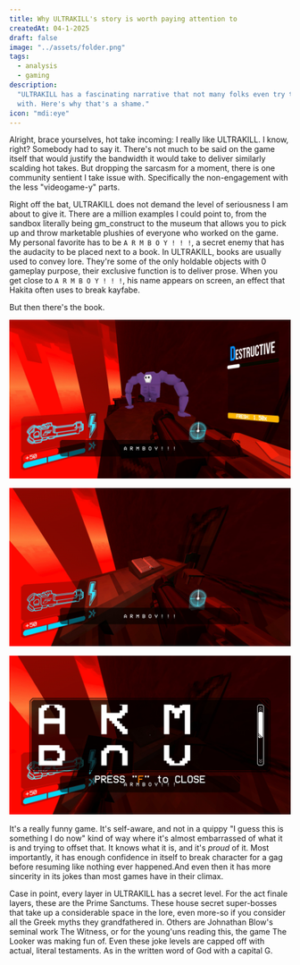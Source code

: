 ```yaml
---
title: Why ULTRAKILL's story is worth paying attention to
createdAt: 04-1-2025
draft: false
image: "../assets/folder.png"
tags:
  - analysis
  - gaming
description:
  "ULTRAKILL has a fascinating narrative that not many folks even try to engage
  with. Here's why that's a shame."
icon: "mdi:eye"
---
```


Alright, brace yourselves, hot take incoming: I really like ULTRAKILL. I know,
right? Somebody had to say it. There's not much to be said on the game itself
that would justify the bandwidth it would take to deliver similarly scalding hot
takes. But dropping the sarcasm for a moment, there is one community sentient I
take issue with. Specifically the non-engagement with the less "videogame-y"
parts.

Right off the bat, ULTRAKILL does not demand the level of seriousness I am about
to give it. There are a million examples I could point to, from the sandbox
literally being gm_construct to the museum that allows you to pick up and throw
marketable plushies of everyone who worked on the game. My personal favorite has
to be `A R M B O Y ! ! !`, a secret enemy that has the audacity to be placed
next to a book. In ULTRAKILL, books are usually used to convey lore. They're
some of the only holdable objects with 0 gameplay purpose, their exclusive
function is to deliver prose. When you get close to `A R M B O Y ! ! !`, his
name appears on screen, an effect that Hakita often uses to break kayfabe.

But then there's the book.

![Armboy, a simple enemy design whose most prominent feature is the 2 large arms it supports itself with](../assets/20250329105421_1.jpg)

![A book placed next to Armboy](../assets/20250329105425_1.jpg)

![Armboy's book's contents, consisting of only his name. The font is so large it doesn't fit on the screen.](../assets/20250329105433_1.jpg)

It's a really funny game. It's self-aware, and not in a quippy "I guess this is
something I do now" kind of way where it's almost embarrassed of what it is and
trying to offset that. It knows what it is, and it's _proud_ of it. Most
importantly, it has enough confidence in itself to break character for a gag
before resuming like nothing ever happened.And even then it has more sincerity
in its jokes than most games have in their climax.

Case in point, every layer in ULTRAKILL has a secret level. For the act finale
layers, these are the Prime Sanctums. These house secret super-bosses that take
up a considerable space in the lore, even more-so if you consider all the Greek
myths they grandfathered in. Others are Johnathan Blow's seminal work The
Witness, or for the young'uns reading this, the game The Looker was making fun
of. Even these joke levels are capped off with actual, literal testaments. As in
the written word of God with a capital G.
